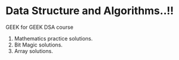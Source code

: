 # Data Structure and Algorithms..!!
GEEK for GEEK DSA course 
1. Mathematics practice solutions.
2. Bit Magic solutions.
3. Array solutions.

